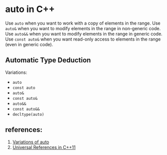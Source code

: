 # auto in C++

Use `auto` when you want to work with a copy of elements in the range.
Use `auto&` when you want to modify elements in the range in non-generic code.
Use `auto&&` when you want to modify elements in the range in generic code.
Use `const auto&` when you want read-only access to elements in the range (even in generic code).

## Automatic Type Deduction

Variations:

- `auto`
- `const auto`
- `auto&`
- `const auto&`
- `auto&&`
- `const auto&&`
- `decltype(auto)`

## references:
1. [Variations of auto](https://blog.petrzemek.net/2016/08/17/auto-type-deduction-in-range-based-for-loops/)
2. [Universal References in C++11](https://isocpp.org/blog/2012/11/universal-references-in-c11-scott-meyers)